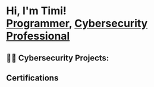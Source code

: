 <h1>Hi, I'm Timi! <br/><a href="https://[github.com/joshmadakor1](https://github.com/Timirgf/Timirgf/edit/main/README.md)">Programmer</a>, <a href="https://www.linkedin.com/in/olutimi-dara644343/">Cybersecurity Professional</a>

<h2>👨‍💻 Cybersecurity Projects:</h2> 


  <h2> Certifications </h2>






